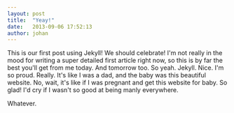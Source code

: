 ```yaml
---
layout: post
title:  "Yeay!"
date:   2013-09-06 17:52:13
author: johan
---
```


This is our first post using Jekyll! We should celebrate! I'm not really in the mood for writing a super detailed first article right now, so this is by far the best you'll get from me today. And tomorrow too. So yeah. Jekyll. Nice. I'm so proud. Really. It's like I was a dad, and the baby was this beautiful website. No, wait, it's like if I was pregnant and get this website for baby. So glad! I'd cry if I wasn't so good at being manly everywhere.


Whatever.